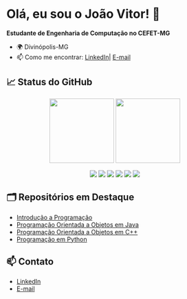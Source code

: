 # Olá, eu sou o João Vitor! 👋

**Estudante de Engenharia de Computação no CEFET-MG**

- 🌍 Divinópolis-MG
- 📫 Como me encontrar: [LinkedIn]((https://www.linkedin.com/in/jo%C3%A3o-v%C3%ADtor-lobato-romualdo-974b02339/))| [E-mail](joaovitorlobatoromualdo16@gmail.com)
  


## 📈 Status do GitHub

<div align="center">
  <img height="150em" src="https://github-readme-stats.vercel.app/api?username=joaovitor3105&show_icons=true&theme=dark&include_all_commits=true&count_private=true"/>
  <img height="150em" src="https://github-readme-stats.vercel.app/api/top-langs/?username=joaovitor3105&layout=compact&langs_count=7&theme=dark"/>
</div>

<p align="center">
  <img src="https://img.shields.io/badge/C-00599C?style=for-the-badge&logo=c&logoColor=white">
  <img src="https://img.shields.io/badge/Python-3776AB?style=for-the-badge&logo=python&logoColor=white">
  <img src="https://img.shields.io/badge/Java-ED8B00?style=for-the-badge&logo=java&logoColor=white">
  <img src="https://img.shields.io/badge/C%2B%2B-00599C?style=for-the-badge&logo=c%2B%2B&logoColor=white">
  <img src="https://img.shields.io/badge/Git-F05032?style=for-the-badge&logo=git&logoColor=white">
  <img src="https://img.shields.io/badge/GitHub-181717?style=for-the-badge&logo=github&logoColor=white">
</p>

## 🗂️ Repositórios em Destaque

- [Introdução a Programação](https://github.com/joaovitor3105/Introducao_Programacao)
- [Programação Orientada a Objetos em Java](https://github.com/joaovitor3105/Programacao_Orientada_Objetos_Java)
- [Programação Orientada a Objetos em C++](https://github.com/joaovitor3105/Programacao_Orientada_Objetos_C-)
- [Programação em Python](https://github.com/joaovitor3105/Programacao_em_Python)


## 📫 Contato

- [LinkedIn](https://www.linkedin.com/in/jo%C3%A3o-v%C3%ADtor-lobato-romualdo-974b02339/)
- [E-mail](joaovitorlobatoromualdo16@gmail.com)
